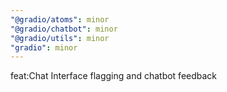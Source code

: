 ```yaml
---
"@gradio/atoms": minor
"@gradio/chatbot": minor
"@gradio/utils": minor
"gradio": minor
---
```


feat:Chat Interface flagging and chatbot feedback
